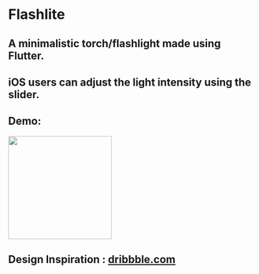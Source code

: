 # Flashlite

## A minimalistic torch/flashlight made using Flutter.

## iOS users can adjust the light intensity using the slider.

## Demo:

<img src="https://imgur.com/3AKSpow.gif" width="210">

## Design Inspiration : [dribbble.com](https://dribbble.com/shots/15365095-Flashlite-Flashlight-App-UI-Kit-Design)
